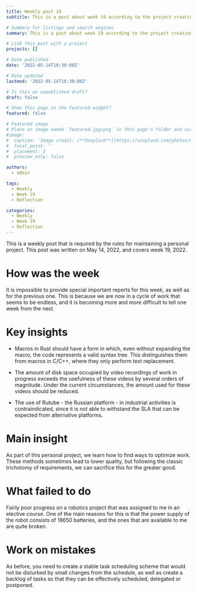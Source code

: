 ```yaml
---
title: Weekly post 19
subtitle: This is a post about week 19 according to the project creation rules

# Summary for listings and search engines
summary: This is a post about week 19 according to the project creation rules

# Link this post with a project
projects: []

# Date published
date: '2022-05-14T18:30:00Z'

# Date updated
lastmod: '2022-05-14T18:30:00Z'

# Is this an unpublished draft?
draft: false

# Show this page in the Featured widget?
featured: false

# Featured image
# Place an image named `featured.jpg/png` in this page's folder and customize its options here.
#image:
#  caption: 'Image credit: [**Unsplash**](https://unsplash.com/photos/CpkOjOcXdUY)'
#  focal_point: ''
#  placement: 2
#  preview_only: false

authors:
  - admin

tags:
  - Weekly
  - Week 19
  - Reflection

categories:
  - Weekly
  - Week 19
  - Reflection
---
```


This is a weekly post that is required by the rules for maintaining a personal project. This post was written on May 14, 2022, and covers week 19, 2022.

# How was the week

It is impossible to provide special important reports for this week, as well as for the previous one.
This is because we are now in a cycle of work that seems to be endless, and it is becoming more and more difficult to tell one week from the next.

# Key insights

- Macros in Rust should have a form in which, even without expanding the macro, the code represents a valid syntax tree. This distinguishes them from macros in C/C++, where they only perform text replacement.

- The amount of disk space occupied by video recordings of work in progress exceeds the usefulness of these videos by several orders of magnitude. Under the current circumstances, the amount used for these videos should be reduced.

- The use of Rutube - the Russian platform - in industrial activities is contraindicated, since it is not able to withstand the SLA that can be expected from alternative platforms.

# Main insight

As part of this personal project, we learn how to find ways to optimize work. These methods sometimes lead to lower quality, but following the classic trichotomy of requirements, we can sacrifice this for the greater good.

# What failed to do

Fairly poor progress on a robotics project that was assigned to me in an elective course. One of the main reasons for this is that the power supply of the robot consists of 18650 batteries, and the ones that are available to me are quite broken.

# Work on mistakes

As before, you need to create a stable task scheduling scheme that would not be disturbed by small changes from the schedule, as well as create a backlog of tasks so that they can be effectively scheduled, delegated or postponed.